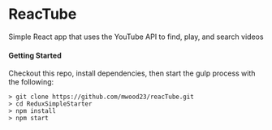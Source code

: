 # ReacTube

Simple React app that uses the YouTube API to find, play, and search videos

#### Getting Started
Checkout this repo, install dependencies, then start the gulp process with the following:

```
> git clone https://github.com/mwood23/reacTube.git
> cd ReduxSimpleStarter
> npm install
> npm start
```
